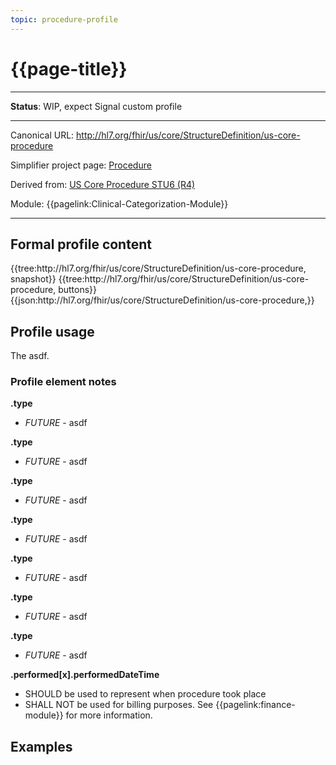 ```yaml
---
topic: procedure-profile
---
```


# {{page-title}}

---

**Status**:  WIP, expect Signal custom profile

---

Canonical URL: http://hl7.org/fhir/us/core/StructureDefinition/us-core-procedure

Simplifier project page: [Procedure](https://simplifier.net/signal-mso-fhir-profiles/)

Derived from: [US Core Procedure STU6 (R4)](https://hl7.org/fhir/us/core/StructureDefinition-us-core-procedure.html)

Module:  {{pagelink:Clinical-Categorization-Module}}

---

## Formal profile content
<tabs>
	<tab title="Tree snapshot">
		{{tree:http://hl7.org/fhir/us/core/StructureDefinition/us-core-procedure, snapshot}}
	</tab>
	<tab title="Tree, diff/hybrid/snapshot">
		{{tree:http://hl7.org/fhir/us/core/StructureDefinition/us-core-procedure, buttons}}
	</tab>
	<tab title="JSON">
		{{json:http://hl7.org/fhir/us/core/StructureDefinition/us-core-procedure,}}
	</tab>
</tabs>

## Profile usage

The asdf.

### Profile element notes

**.type**
- *FUTURE* - asdf

**.type**
- *FUTURE* - asdf

**.type**
- *FUTURE* - asdf

**.type**
- *FUTURE* - asdf

**.type**
- *FUTURE* - asdf

**.type**
- *FUTURE* - asdf

**.type**
- *FUTURE* - asdf

**.performed[x].performedDateTime**
- SHOULD be used to represent when procedure took place
- SHALL NOT be used for billing purposes.  See {{pagelink:finance-module}} for more information.

## Examples

